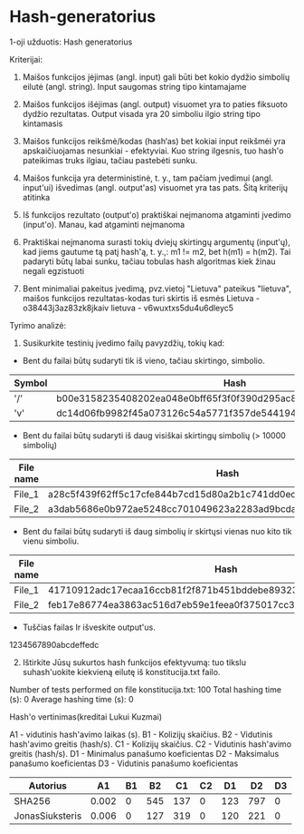 # Hash-generatorius
1-oji užduotis: Hash generatorius

Kriterijai:

1. Maišos funkcijos įėjimas (angl. input) gali būti bet kokio dydžio simbolių eilutė (angl. string).
Input saugomas string tipo kintamajame

2. Maišos funkcijos išėjimas (angl. output) visuomet yra to paties fiksuoto dydžio rezultatas.
Output visada yra 20 simboliu ilgio string tipo kintamasis

3. Maišos funkcijos reikšmė/kodas (hash‘as) bet kokiai input reikšmėi yra apskaičiuojamas nesunkiai - efektyviai.
Kuo string ilgesnis, tuo hash'o pateikimas truks ilgiau, tačiau pastebėti sunku.

4. Maišos funkcija yra deterministinė, t. y., tam pačiam įvedimui (angl. input'ui) išvedimas (angl. output'as) visuomet yra tas pats.
Šitą kriterijų atitinka

5. Iš funkcijos rezultato (output'o) praktiškai neįmanoma atgaminti įvedimo (input'o).
Manau, kad atgaminti neįmanoma

6. Praktiškai neįmanoma surasti tokių dviejų skirtingų argumentų (input'ų), kad jiems gautume tą patį hash'ą, t. y.,: m1 != m2, bet h(m1) = h(m2).
Tai padaryti būtų labai sunku, tačiau tobulas hash algoritmas kiek žinau negali egzistuoti

7. Bent minimaliai pakeitus įvedimą, pvz.vietoj "Lietuva" pateikus "lietuva", maišos funkcijos rezultatas-kodas turi skirtis iš esmės
Lietuva - o38443j3az83zk8jkaiv
lietuva - v6wuxtxs5du4u6dleyc5

Tyrimo analizė:

1. Susikurkite testinių įvedimo failų pavyzdžių, tokių kad:
* Bent du failai būtų sudaryti tik iš vieno, tačiau skirtingo, simbolio.

| Symbol | Hash |
|--------|------|
| '/' | b00e3158235408202ea048e0bff65f3f0f390d295ac8b05a2a5ee74d015a8670 |
| 'v' | dc14d06fb9982f45a073126c54a5771f357de544194c7206a437d55f73e2ea44 |



* Bent du failai būtų sudaryti iš daug visiškai skirtingų simbolių (> 10000 simbolių)

| File name | Hash |
|-----------|------|
| File_1 | a28c5f439f62ff5c17cfe844b7cd15d80a2b1c741dd0ec8a061e49825ce3290f |
| File_2 | a3dab5686e0b972ae5248cc701049623a2283ad9bcda86934da093a5a102fee0 |

* Bent du failai būtų sudaryti iš daug simbolių ir skirtųsi vienas nuo kito tik vienu simboliu.

| File name | Hash |
|-----------|------|
| File_1 | 41710912adc17ecaa16ccb81f2f871b451bddebe89323d871cbdf5e69e374247 |
| File_2 | feb17e86774ea3863ac516d7eb59e1feea0f375017cc302fd1a8f0823c598353 |

* Tuščias failas Ir išveskite output'us. 

1234567890abcdeffedc

2. Ištirkite Jūsų sukurtos hash funkcijos efektyvumą: tuo tikslu suhash'uokite kiekvieną eilutę iš konstitucija.txt failo.

Number of tests performed on file konstitucija.txt: 100
Total hashing time (s): 0
Average hashing time (s): 0

Hash'o vertinimas(kreditai Lukui Kuzmai)

A1 - vidutinis hash'avimo laikas (s).
B1 - Kolizijų skaičius.
B2 - Vidutinis hash'avimo greitis (hash/s).
C1 - Kolizijų skaičius.
C2 - Vidutinis hash'avimo greitis (hash/s).
D1 - Minimalus panašumo koeficientas
D2 - Maksimalus panašumo koeficientas
D3 - Vidutinis panašumo koeficientas

| Autorius | A1 |	B1 |	B2 |	C1 |	C2 |	D1 |	D2 |	D3 |
|----------|----|----|-----|-----|-----|-----|-----|-----|
| SHA256	| 0.002	| 0	| 545 | 137 |	0	| 123 | 797	| 0	| 0.23	| 0.06|
|JonasSiuksteris |	0.006 |	0	| 127 | 319 |	0	| 120 | 221	| 0	| 0.18 |	0.06|
